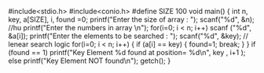 #include<stdio.h> 
#include<conio.h> 
#define SIZE 100 
void main() 
{ 
int n, key, a[SIZE], i, found =0; 
printf("Enter the size of array : "); 
scanf("%d", &n); 
//hu
printf("Enter the numbers in array \n"); 
for(i=0; i < n; i++) 
scanf ("%d", &a[i]); 
printf("Enter the elements to be searched : "); 
scanf("%d", &key); 
// lenear search logic 
for(i=0; i < n; i++)
{ 
if (a[i] == key) 
{ 
found=1; 
break; 
} 
} 
if (found == 1) 
printf("Key Element %d found at position= %d\n", key , i+1 ); 
else 
printf("Key Element NOT found\n"); 
getch(); 
}

